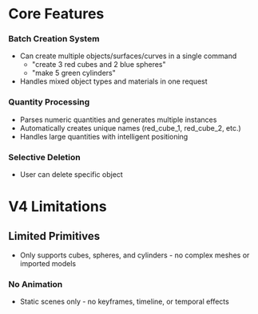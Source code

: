 # Core Features

### Batch Creation System
- Can create multiple objects/surfaces/curves in a single command
  - "create 3 red cubes and 2 blue spheres"
  - "make 5 green cylinders"
- Handles mixed object types and materials in one request

### Quantity Processing
- Parses numeric quantities and generates multiple instances
- Automatically creates unique names (red_cube_1, red_cube_2, etc.)
- Handles large quantities with intelligent positioning

### Selective Deletion
- User can delete specific object

# V4 Limitations

## Limited Primitives
- Only supports cubes, spheres, and cylinders - no complex meshes or imported models

### No Animation
- Static scenes only - no keyframes, timeline, or temporal effects